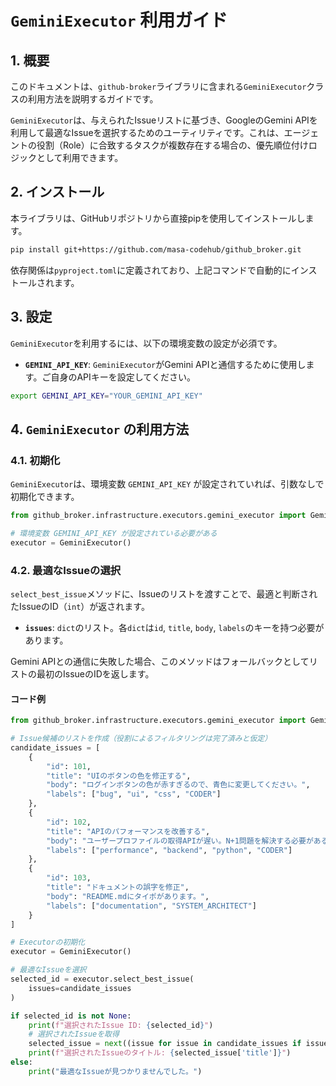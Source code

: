 # `GeminiExecutor` 利用ガイド

## 1. 概要

このドキュメントは、`github-broker`ライブラリに含まれる`GeminiExecutor`クラスの利用方法を説明するガイドです。

`GeminiExecutor`は、与えられたIssueリストに基づき、GoogleのGemini APIを利用して最適なIssueを選択するためのユーティリティです。これは、エージェントの役割（Role）に合致するタスクが複数存在する場合の、優先順位付けロジックとして利用できます。

## 2. インストール

本ライブラリは、GitHubリポジトリから直接pipを使用してインストールします。

```bash
pip install git+https://github.com/masa-codehub/github_broker.git
```

依存関係は`pyproject.toml`に定義されており、上記コマンドで自動的にインストールされます。

## 3. 設定

`GeminiExecutor`を利用するには、以下の環境変数の設定が必須です。

- **`GEMINI_API_KEY`**: `GeminiExecutor`がGemini APIと通信するために使用します。ご自身のAPIキーを設定してください。

```bash
export GEMINI_API_KEY="YOUR_GEMINI_API_KEY"
```

## 4. `GeminiExecutor` の利用方法

### 4.1. 初期化

`GeminiExecutor`は、環境変数 `GEMINI_API_KEY` が設定されていれば、引数なしで初期化できます。

```python
from github_broker.infrastructure.executors.gemini_executor import GeminiExecutor

# 環境変数 GEMINI_API_KEY が設定されている必要がある
executor = GeminiExecutor()
```

### 4.2. 最適なIssueの選択

`select_best_issue`メソッドに、Issueのリストを渡すことで、最適と判断されたIssueのID（`int`）が返されます。

- **`issues`**: `dict`のリスト。各`dict`は`id`, `title`, `body`, `labels`のキーを持つ必要があります。

Gemini APIとの通信に失敗した場合、このメソッドはフォールバックとしてリストの最初のIssueのIDを返します。

#### コード例

```python
from github_broker.infrastructure.executors.gemini_executor import GeminiExecutor

# Issue候補のリストを作成（役割によるフィルタリングは完了済みと仮定）
candidate_issues = [
    {
        "id": 101,
        "title": "UIのボタンの色を修正する",
        "body": "ログインボタンの色が赤すぎるので、青色に変更してください。",
        "labels": ["bug", "ui", "css", "CODER"]
    },
    {
        "id": 102,
        "title": "APIのパフォーマンスを改善する",
        "body": "ユーザープロファイルの取得APIが遅い。N+1問題を解決する必要がある。",
        "labels": ["performance", "backend", "python", "CODER"]
    },
    {
        "id": 103,
        "title": "ドキュメントの誤字を修正",
        "body": "README.mdにタイポがあります。",
        "labels": ["documentation", "SYSTEM_ARCHITECT"]
    }
]

# Executorの初期化
executor = GeminiExecutor()

# 最適なIssueを選択
selected_id = executor.select_best_issue(
    issues=candidate_issues
)

if selected_id is not None:
    print(f"選択されたIssue ID: {selected_id}")
    # 選択されたIssueを取得
    selected_issue = next((issue for issue in candidate_issues if issue['id'] == selected_id), None)
    print(f"選択されたIssueのタイトル: {selected_issue['title']}")
else:
    print("最適なIssueが見つかりませんでした。")

```